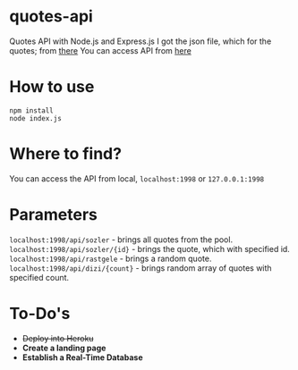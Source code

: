 # quotes-api
Quotes API with Node.js and Express.js
I got the json file, which for the quotes; from [there](https://github.com/JamesFT/Database-Quotes-JSON)
You can access API from [here](https://quotes-node-api.herokuapp.com)

# How to use

    npm install
    node index.js

# Where to find?
You can access the API from local, `localhost:1998` or `127.0.0.1:1998`

# Parameters
`localhost:1998/api/sozler` - brings all quotes from the pool.\
`localhost:1998/api/sozler/{id}` - brings the quote, which with specified id.\
`localhost:1998/api/rastgele` - brings a random quote.\
`localhost:1998/api/dizi/{count}` - brings random array of quotes with specified count.


# To-Do's

 - <del>Deploy into Heroku</del>
 - **Create a landing page**
 - **Establish a Real-Time Database**